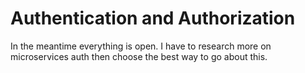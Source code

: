 # Authentication and Authorization

In the meantime everything is open. I have to research more on microservices auth then choose the best way to go about this.
